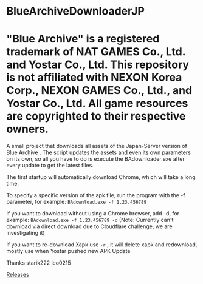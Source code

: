 # BlueArchiveDownloaderJP
# "Blue Archive" is a registered trademark of NAT GAMES Co., Ltd. and Yostar Co., Ltd. This repository is not affiliated with NEXON Korea Corp., NEXON GAMES Co., Ltd., and Yostar Co., Ltd. All game resources are copyrighted to their respective owners.


A small project that downloads all assets of the Japan-Server version of Blue Archive . The script updates the assets and even its own parameters on its own, so all you have to do is execute the BAdownloader.exe after every update to get the latest files.

The first startup will automatically download Chrome, which will take a long time.

To specify a specific version of the apk file, run the program with the -f parameter, for example: `BAdownload.exe -f 1.23.456789`

If you want to download without using a Chrome browser, add -d, for example: `BAdownload.exe -f 1.23.456789 -d` (Note: Currently can't download via direct download due to Cloudflare challenge, we are investigating it)

If you want to re-download Xapk use  `-r` , it will delete xapk and redownload, mostly use when Yostar pushed new APK Update

Thanks starik222 leo0215

[Releases](<https://github.com/fiseleo/BlueArchiveDownloaderJP/tree/main> "Title")
